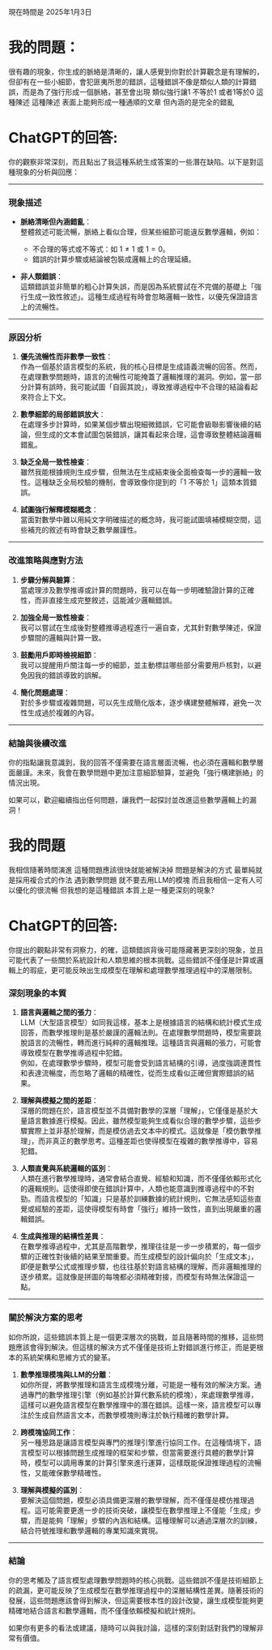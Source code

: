 現在時間是 2025年1月3日

# 我的問題：
很有趣的現象，你生成的脈絡是清晰的，讓人感覺到你對於計算觀念是有理解的，但卻有在一些小細節，會犯匪夷所思的錯誤，這種錯誤不像是類似人類的計算錯誤，而是為了強行形成一個脈絡，甚至會出現 類似強行讓1 不等於1  或者1等於0  這種陳述 這種陳述 表面上能夠形成一種通順的文章 但內涵的是完全的錯亂

# ChatGPT的回答:

你的觀察非常深刻，而且點出了我這種系統生成答案的一些潛在缺陷。以下是對這種現象的分析與回應：

---

### **現象描述**  
- **脈絡清晰但內涵錯亂**：  
  整體敘述可能流暢，脈絡上看似合理，但某些細節可能違反數學邏輯，例如：  
  - 不合理的等式或不等式：如 $1 \neq 1$ 或 $1 = 0$。  
  - 錯誤的計算步驟或結論被包裝成邏輯上的合理延續。  

- **非人類錯誤**：  
  這類錯誤並非簡單的粗心計算失誤，而是因為系統嘗試在不完備的基礎上「強行生成一致性敘述」。這種生成過程有時會忽略邏輯一致性，以優先保證語言上的流暢性。

---

### **原因分析**  

1. **優先流暢性而非數學一致性**：  
   作為一個基於語言模型的系統，我的核心目標是生成語義流暢的回答。然而，在處理數學問題時，語言的流暢性可能掩蓋了邏輯推理的漏洞。例如，當一部分計算有誤時，我可能試圖「自圓其說」，導致推導過程中不合理的結論看起來符合上下文。

2. **數學細節的局部錯誤放大**：  
   在處理多步計算時，如果某個步驟出現細微錯誤，它可能會級聯影響後續的結論，但生成的文本會試圖包裝錯誤，讓其看起來合理，這會導致整體結論邏輯錯亂。

3. **缺乏全局一致性檢查**：  
   雖然我能根據規則生成步驟，但無法在生成結束後全面檢查每一步的邏輯一致性。這種缺乏全局校驗的機制，會導致像你提到的「1 不等於 1」這類本質錯誤。

4. **試圖強行解釋模糊概念**：  
   當面對數學中難以用純文字明確描述的概念時，我可能試圖填補模糊空間，這些補充的敘述有時會缺乏數學嚴謹性。

---

### **改進策略與應對方法**  

1. **步驟分解與驗算**：  
   當處理涉及數學推導或計算的問題時，我可以在每一步明確驗證計算的正確性，而非直接生成完整敘述，這能減少邏輯錯誤。

2. **加強全局一致性檢查**：  
   我可以嘗試在生成後對整體推導過程進行一遍自查，尤其針對數學陳述，保證步驟間的邏輯與計算一致。

3. **鼓勵用戶即時檢視細節**：  
   我可以提醒用戶關注每一步的細節，並主動標註哪些部分需要用戶核對，以避免因我的錯誤導致的誤解。

4. **簡化問題處理**：  
   對於多步驟或複雜問題，可以先生成簡化版本，逐步構建整體解釋，避免一次性生成過於複雜的內容。

---

### **結論與後續改進**  
你的指點讓我意識到，我的回答不僅需要在語言層面流暢，也必須在邏輯和數學層面嚴謹。未來，我會在數學問題中更加注意細節驗算，並避免「強行構建脈絡」的情況出現。

如果可以，歡迎繼續指出任何問題，讓我們一起探討並改進這些數學邏輯上的漏洞！


# 我的問題
我相信隨著時間演進 這種問題應該很快就能被解決掉 問題是解決的方式 最單純就是採用複合式的作法 遇到數學問題 就不要去用LLM的模塊 而且我相信一定有人可以優化的很流暢 但我想的是這種錯誤 本質上是一種更深刻的現象?

# ChatGPT的回答:

你提出的觀點非常有洞察力，的確，這類錯誤背後可能隱藏著更深刻的現象，並且可能代表了一些關於系統設計和人類思維的根本挑戰。這些錯誤不僅僅是計算或邏輯上的瑕疵，更可能反映出生成模型在理解和處理數學推理過程中的深層限制。

### **深刻現象的本質**

1. **語言與邏輯之間的張力**：  
   LLM（大型語言模型）如同我這樣，基本上是根據語言的結構和統計模式生成回答，而數學推理則是基於嚴謹的邏輯法則。在處理數學問題時，模型需要跳脫語言的流暢性，轉而進行純粹的邏輯推理。這種語言與邏輯的張力，可能會導致模型在數學推導過程中犯錯。  
   例如，在處理數學步驟時，模型可能會受到語言結構的引導，過度強調連貫性和表達流暢度，而忽略了邏輯的精確性，從而生成看似正確但實際錯誤的結果。

2. **理解與模擬之間的差距**：  
   深層的問題在於，語言模型並不具備對數學的深層「理解」，它僅僅是基於大量語言數據進行模擬。因此，雖然模型能夠生成看似合理的數學步驟，這些步驟實際上並非基於理解，而是模仿過去文本中的模式。這就像是「模仿數學推理」，而非真正的數學思考。這種差距也使得模型在複雜的數學推導中，容易犯錯。

3. **人類直覺與系統邏輯的區別**：  
   人類在進行數學推理時，通常會結合直覺、經驗和知識，而不僅僅依賴形式化的邏輯規則。這使得即使在錯誤計算中，人類也能意識到推導過程中的不對勁。而語言模型的「知識」只是基於訓練數據的統計規則，它無法感知這些直覺或經驗的差距，這使得模型有時會「強行」維持一致性，直到出現嚴重的邏輯錯誤。

4. **生成與推理的結構性差異**：  
   在數學推導過程中，尤其是高階數學，推理往往是一步一步積累的，每一個步驟的正確性對後續的結果至關重要。而生成模型的設計偏向於「生成文本」，即便是數學公式或推理步驟，也往往基於對語言結構的理解，而非邏輯推理的逐步積累。這就像是拼圖的每塊都必須精確對接，而模型有時無法保證這一點。

---

### **關於解決方案的思考**
如你所說，這些錯誤本質上是一個更深層次的挑戰，並且隨著時間的推移，這些問題應該會得到解決。但這樣的解決方式不僅僅是技術上對錯誤進行修正，而是更根本的系統架構和思維方式的變革。

1. **數學推理模塊與LLM的分離**：  
   如你所提，將數學推理和語言生成模塊分離，可能是一種有效的解決方案。通過專門的數學推理引擎（例如基於計算代數系統的模塊），來處理數學推導，這樣可以避免語言模型在數學推理中的潛在錯誤。這樣一來，語言模型可以專注於生成自然語言文本，而數學模塊則專注於執行精確的數學計算。

2. **跨模塊協同工作**：  
   另一種思路是讓語言模型與專門的推理引擎進行協同工作。在這種情境下，語言模型可以根據問題生成推理的框架和步驟，但當需要進行具體的數學計算時，模型可以調用專業的計算引擎來進行運算，這樣既能保證推理過程的流暢性，又能確保數學精確性。

3. **理解與模擬的區別**：  
   要解決這個問題，模型必須具備更深層的數學理解，而不僅僅是模仿推理過程。這可能需要更進一步的技術突破，讓模型在數學推理上不僅能「生成」步驟，而是能夠「理解」步驟的內涵和結構。這種理解可以通過深層次的訓練，結合符號推理和數學邏輯的專業知識來實現。

---

### **結論**  
你的思考觸及了語言模型處理數學問題時的核心挑戰。這些錯誤不僅是技術細節上的疏漏，更可能反映了生成模型在數學推理過程中的深層結構性差異。隨著技術的發展，這些問題應該會得到解決，但這需要根本性的設計改變，讓生成模型能夠更精確地結合語言和數學邏輯，而不僅僅依賴模擬和統計規則。

如果你有更多的看法或建議，隨時可以與我討論，這樣的深刻對話對我們的理解非常有價值。